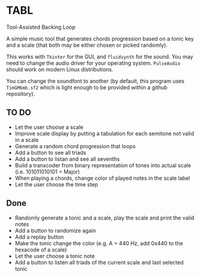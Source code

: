 # TABL
Tool-Assisted Backing Loop

A simple music tool that generates chords progression based on a tonic key and a scale (that both may be either chosen or picked randomly).

This works with `Tkinter` for the GUI, and `fluidsynth` for the sound. You may need to change the audio driver for your operating system. `PulseAudio` should work on modern Linux distributions. 

You can change the soundfont to another (by default, this program uses `TimGM6mb.sf2` which is light enough to be provided within a github repository).


## TO DO

* Let the user choose a scale
* Improve scale display by putting a tabulation for each semitone not valid in a scale
* Generate a random chord progression that loops
* Add a button to see all triads
* Add a button to listan and see all sevenths
* Build a transcoder from binary representation of tones into actual scale (i.e. 101011010101 = Major)
* When playing a chords, change color of played notes in the scale label
* Let the user choose the time step

## Done

* Randomly generate a tonic and a scale, play the scale and print the valid notes
* Add a button to randomize again
* Add a replay button
* Make the tonic change the color (e.g. A = 440 Hz, add 0x440 to the hexacode of a scale)
* Let the user choose a tonic note
* Add a button to listen all triads of the current scale and last selected tonic
